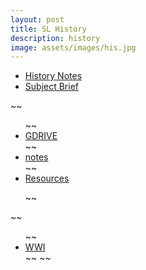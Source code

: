 ```yaml
---
layout: post
title: SL History
description: history
image: assets/images/his.jpg
---
```

<ul class="actions fit">
    <li><a href="/ibrepository/history-notes-ib" class="button special fit">History Notes</a></li>
    <li><a href="https://www.ibo.org/contentassets/5895a05412144fe890312bad52b17044/history-sl-2016-english-final-web-updated.pdf" class="button fit">Subject Brief</a></li>
</ul>
~~ <ul class="actions fit">
~~     <li><a href="https://drive.google.com/drive/folders/1xpG6_qLUxQPv0Zyyxr6eZQEPgA66ZVVM" class="button special fit">GDRIVE</a></li>
~~     <li><a href="https://docs.google.com/document/d/116JeVMdINJgLxwmUtKwQD1q8X55etV12156h_HKd-BI/edit" class="button fit">notes</a></li>
~~     <li><a href="https://docs.google.com/document/d/1LFg6YFTPJN8E2nvocWWRyWBjMTwxl8EV8vD0R78Pls8/edit" class="button fit">Resources</a></li>

~~ </ul>
~~ <ul class="actions fit">
~~     <li><a href="https://drive.google.com/drive/folders/1mR3dkYJqRXFN_aOHpnF1Wg6-3whlFtbu" class="button special fit">WWI</a></li>~~ ~~ </ul>
